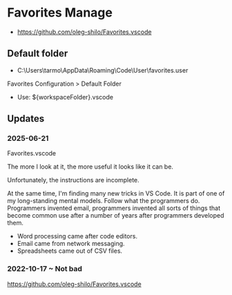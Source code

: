 # Favorites Manage

* https://github.com/oleg-shilo/Favorites.vscode

## Default folder

* C:\Users\tarmo\AppData\Roaming\Code\User\favorites.user

Favorites Configuration > Default Folder

* Use: ${workspaceFolder}\.vscode


## Updates

### 2025-06-21

Favorites.vscode

The more I look at it, the more useful it looks like it can be.

Unfortunately, the instructions are incomplete.

At the same time, I'm finding many new tricks in VS Code. It is part of one of my long-standing mental models. Follow what the programmers do. Programmers invented email, programmers invented all sorts of things that become common use after a number of years after programmers developed them.

* Word processing came after code editors.
* Email came from network messaging.
* Spreadsheets came out of CSV files.


### 2022-10-17 ~ Not bad

https://github.com/oleg-shilo/Favorites.vscode
